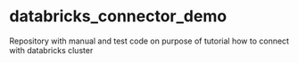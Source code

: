 # databricks_connector_demo
Repository with manual and test code on purpose of tutorial how to connect with databricks cluster
